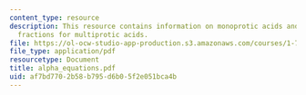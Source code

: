 ```yaml
---
content_type: resource
description: This resource contains information on monoprotic acids and ionisation
  fractions for multiprotic acids.
file: https://ol-ocw-studio-app-production.s3.amazonaws.com/courses/1-76-aquatic-chemistry-fall-2005/af7bd7702b58b795d6b05f2e051bca4b_alpha_equations.pdf
file_type: application/pdf
resourcetype: Document
title: alpha_equations.pdf
uid: af7bd770-2b58-b795-d6b0-5f2e051bca4b
---
```

